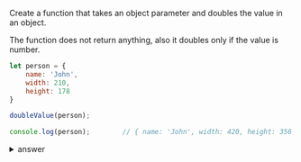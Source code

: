 Create a function that takes an object parameter and doubles the value in an object.

The function does not return anything, also it doubles only if the value is number.

```js
let person = {
    name: 'John',
    width: 210,
    height: 178
}

doubleValue(person);

console.log(person);        // { name: 'John', width: 420, height: 356 }
```


<details>

  <summary>answer</summary>

```js
function doubleValue(obj) {
    for (let each in obj) {
        if (typeof obj[each] === 'number'){
            obj[each] *= 2;
        }
    }
}
```

</details>
